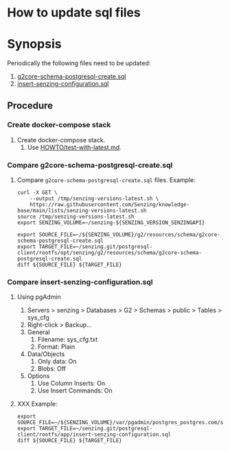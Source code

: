 # How to update sql files

# Synopsis

Periodically the following files need to be updated:

1. [g2core-schema-postgresql-create.sql](https://github.com/Senzing/postgresql-client/blob/main/rootfs/opt/senzing/g2/resources/schema/g2core-schema-postgresql-create.sql)
1. [insert-senzing-configuration.sql](https://github.com/Senzing/postgresql-client/blob/main/rootfs/app/insert-senzing-configuration.sql)


## Procedure

### Create docker-compose stack

1. Create docker-compose stack.
    1. Use [HOWTO/test-with-latest.md](https://github.com/Senzing/knowledge-base/blob/main/HOWTO/test-with-latest.md).

### Compare g2core-schema-postgresql-create.sql

1. Compare `g2core-schema-postgresql-create.sql` files.
   Example:

    ```console
    curl -X GET \
        --output /tmp/senzing-versions-latest.sh \
        https://raw.githubusercontent.com/Senzing/knowledge-base/main/lists/senzing-versions-latest.sh
    source /tmp/senzing-versions-latest.sh
    export SENZING_VOLUME=~/senzing-${SENZING_VERSION_SENZINGAPI}

    export SOURCE_FILE=~/${SENZING_VOLUME}/g2/resources/schema/g2core-schema-postgresql-create.sql
    export TARGET_FILE=~/senzing.git/postgresql-client/rootfs/opt/senzing/g2/resources/schema/g2core-schema-postgresql-create.sql
    diff ${SOURCE_FILE} ${TARGET_FILE}
    ```

### Compare insert-senzing-configuration.sql

1. Using pgAdmin
    1. Servers > senzing > Databases > G2 > Schemas > public > Tables > sys_cfg
    1. Right-click > Backup...
    1. General
        1. Filename: sys_cfg.txt
        1. Format: Plain
    1. Data/Objects
        1. Only data: On
        1. Blobs: Off
    1. Options
        1. Use Column Inserts: On
        1. Use Insert Commands: On

1. XXX
   Example:

    ```console
    export SOURCE_FILE=~/${SENZING_VOLUME}/var/pgadmin/postgres_postgres.com/sys_cfg.sql
    export TARGET_FILE=~/senzing.git/postgresql-client/rootfs/app/insert-senzing-configuration.sql
    diff ${SOURCE_FILE} ${TARGET_FILE}
    ```
